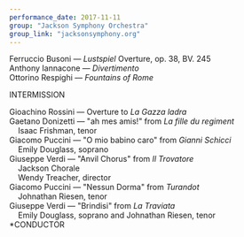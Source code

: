 ```yaml
---
performance_date: 2017-11-11
group: "Jackson Symphony Orchestra"
group_link: "jacksonsymphony.org"
---
```

Ferruccio Busoni — _Lustspiel_ Overture, op. 38, BV. 245<br/>
Anthony Iannacone — _Divertimento_<br/>
Ottorino Respighi — _Fountains of Rome_<br/>

INTERMISSION<br/>

Gioachino Rossini — Overture to _La Gazza ladra_<br/>
Gaetano Donizetti — "ah mes amis!" from _La fille du regiment_<br/>
&nbsp;&nbsp;&nbsp;&nbsp;Isaac Frishman, tenor<br/>
Giacomo Puccini — "O mio babino caro" from _Gianni Schicci_<br/>
&nbsp;&nbsp;&nbsp;&nbsp;Emily Douglass, soprano<br/>
Giuseppe Verdi — "Anvil Chorus" from _Il Trovatore_<br/>
&nbsp;&nbsp;&nbsp;&nbsp;Jackson Chorale<br/>
&nbsp;&nbsp;&nbsp;&nbsp;Wendy Treacher, director<br/>
Giacomo Puccini — "Nessun Dorma" from _Turandot_<br/>
&nbsp;&nbsp;&nbsp;&nbsp;Johnathan Riesen, tenor<br/>
Giuseppe Verdi — "Brindisi" from _La Traviata_<br/>
&nbsp;&nbsp;&nbsp;&nbsp;Emily Douglass, soprano and Johnathan Riesen, tenor<br/>
*CONDUCTOR


